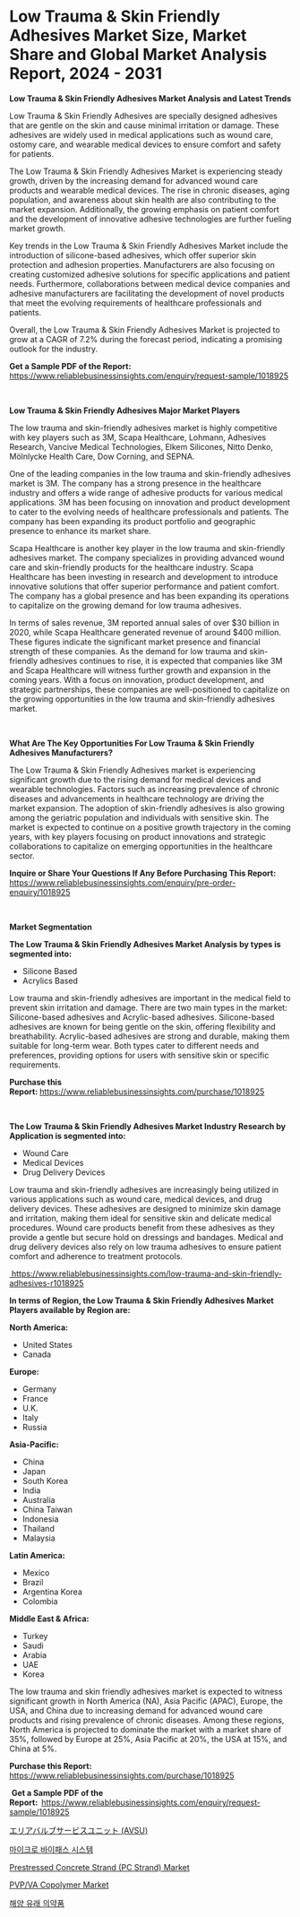 <p><h1>Low Trauma & Skin Friendly Adhesives Market Size, Market Share and Global Market Analysis Report, 2024 - 2031</h1></p><p><strong>Low Trauma & Skin Friendly Adhesives Market Analysis and Latest Trends</strong></p>
<p><p>Low Trauma & Skin Friendly Adhesives are specially designed adhesives that are gentle on the skin and cause minimal irritation or damage. These adhesives are widely used in medical applications such as wound care, ostomy care, and wearable medical devices to ensure comfort and safety for patients.</p><p>The Low Trauma & Skin Friendly Adhesives Market is experiencing steady growth, driven by the increasing demand for advanced wound care products and wearable medical devices. The rise in chronic diseases, aging population, and awareness about skin health are also contributing to the market expansion. Additionally, the growing emphasis on patient comfort and the development of innovative adhesive technologies are further fueling market growth.</p><p>Key trends in the Low Trauma & Skin Friendly Adhesives Market include the introduction of silicone-based adhesives, which offer superior skin protection and adhesion properties. Manufacturers are also focusing on creating customized adhesive solutions for specific applications and patient needs. Furthermore, collaborations between medical device companies and adhesive manufacturers are facilitating the development of novel products that meet the evolving requirements of healthcare professionals and patients.</p><p>Overall, the Low Trauma & Skin Friendly Adhesives Market is projected to grow at a CAGR of 7.2% during the forecast period, indicating a promising outlook for the industry.</p></p>
<p><strong>Get a Sample PDF of the Report:&nbsp;</strong> <a href="https://www.reliablebusinessinsights.com/enquiry/request-sample/1018925">https://www.reliablebusinessinsights.com/enquiry/request-sample/1018925</a></p>
<p>&nbsp;</p>
<p><strong>Low Trauma & Skin Friendly Adhesives Major Market Players</strong></p>
<p><p>The low trauma and skin-friendly adhesives market is highly competitive with key players such as 3M, Scapa Healthcare, Lohmann, Adhesives Research, Vancive Medical Technologies, Elkem Silicones, Nitto Denko, Mölnlycke Health Care, Dow Corning, and SEPNA.</p><p>One of the leading companies in the low trauma and skin-friendly adhesives market is 3M. The company has a strong presence in the healthcare industry and offers a wide range of adhesive products for various medical applications. 3M has been focusing on innovation and product development to cater to the evolving needs of healthcare professionals and patients. The company has been expanding its product portfolio and geographic presence to enhance its market share.</p><p>Scapa Healthcare is another key player in the low trauma and skin-friendly adhesives market. The company specializes in providing advanced wound care and skin-friendly products for the healthcare industry. Scapa Healthcare has been investing in research and development to introduce innovative solutions that offer superior performance and patient comfort. The company has a global presence and has been expanding its operations to capitalize on the growing demand for low trauma adhesives.</p><p>In terms of sales revenue, 3M reported annual sales of over $30 billion in 2020, while Scapa Healthcare generated revenue of around $400 million. These figures indicate the significant market presence and financial strength of these companies. As the demand for low trauma and skin-friendly adhesives continues to rise, it is expected that companies like 3M and Scapa Healthcare will witness further growth and expansion in the coming years. With a focus on innovation, product development, and strategic partnerships, these companies are well-positioned to capitalize on the growing opportunities in the low trauma and skin-friendly adhesives market.</p></p>
<p>&nbsp;</p>
<p><strong>What Are The Key Opportunities For Low Trauma & Skin Friendly Adhesives Manufacturers?</strong></p>
<p><p>The Low Trauma & Skin Friendly Adhesives market is experiencing significant growth due to the rising demand for medical devices and wearable technologies. Factors such as increasing prevalence of chronic diseases and advancements in healthcare technology are driving the market expansion. The adoption of skin-friendly adhesives is also growing among the geriatric population and individuals with sensitive skin. The market is expected to continue on a positive growth trajectory in the coming years, with key players focusing on product innovations and strategic collaborations to capitalize on emerging opportunities in the healthcare sector.</p></p>
<p><strong>Inquire or Share Your Questions If Any Before Purchasing This Report:</strong> <a href="https://www.reliablebusinessinsights.com/enquiry/pre-order-enquiry/1018925">https://www.reliablebusinessinsights.com/enquiry/pre-order-enquiry/1018925</a></p>
<p>&nbsp;</p>
<p><strong>Market Segmentation</strong></p>
<p><strong>The Low Trauma & Skin Friendly Adhesives Market Analysis by types is segmented into:</strong></p>
<p><ul><li>Silicone Based</li><li>Acrylics Based</li></ul></p>
<p><p>Low trauma and skin-friendly adhesives are important in the medical field to prevent skin irritation and damage. There are two main types in the market: Silicone-based adhesives and Acrylic-based adhesives. Silicone-based adhesives are known for being gentle on the skin, offering flexibility and breathability. Acrylic-based adhesives are strong and durable, making them suitable for long-term wear. Both types cater to different needs and preferences, providing options for users with sensitive skin or specific requirements.</p></p>
<p><strong>Purchase this Report:&nbsp;</strong><a href="https://www.reliablebusinessinsights.com/purchase/1018925">https://www.reliablebusinessinsights.com/purchase/1018925</a></p>
<p>&nbsp;</p>
<p><strong>The Low Trauma & Skin Friendly Adhesives Market Industry Research by Application is segmented into:</strong></p>
<p><ul><li>Wound Care</li><li>Medical Devices</li><li>Drug Delivery Devices</li></ul></p>
<p><p>Low trauma and skin-friendly adhesives are increasingly being utilized in various applications such as wound care, medical devices, and drug delivery devices. These adhesives are designed to minimize skin damage and irritation, making them ideal for sensitive skin and delicate medical procedures. Wound care products benefit from these adhesives as they provide a gentle but secure hold on dressings and bandages. Medical and drug delivery devices also rely on low trauma adhesives to ensure patient comfort and adherence to treatment protocols.</p></p>
<p><a href="https://www.reliablebusinessinsights.com/low-trauma-and-skin-friendly-adhesives-r1018925">&nbsp;https://www.reliablebusinessinsights.com/low-trauma-and-skin-friendly-adhesives-r1018925</a></p>
<p><strong>In terms of Region, the Low Trauma & Skin Friendly Adhesives Market Players available by Region are:</strong></p>
<p>
    <p> <strong> North America: </strong>
        <ul>
            <li>United States</li>
            <li>Canada</li>
        </ul>
        </p> 
    <p> <strong> Europe: </strong>
        <ul>
            <li>Germany</li>
            <li>France</li>
            <li>U.K.</li>
            <li>Italy</li>
            <li>Russia</li>
        </ul>
        </p> 
    <p> <strong> Asia-Pacific: </strong>
        <ul>
            <li>China</li>
            <li>Japan</li>
            <li>South Korea</li>
            <li>India</li>
            <li>Australia</li>
            <li>China Taiwan</li>
            <li>Indonesia</li>
            <li>Thailand</li>
            <li>Malaysia</li>
        </ul>
        </p> 
    <p> <strong> Latin America: </strong>
        <ul>
            <li>Mexico</li>
            <li>Brazil</li>
            <li>Argentina Korea</li>
            <li>Colombia</li>
        </ul>
        </p> 
    <p> <strong> Middle East & Africa: </strong>
        <ul>
            <li>Turkey</li>
            <li>Saudi</li>
            <li>Arabia</li>
            <li>UAE</li>
            <li>Korea</li>
        </ul>
    </p>
    </p>
<p><p>The low trauma and skin friendly adhesives market is expected to witness significant growth in North America (NA), Asia Pacific (APAC), Europe, the USA, and China due to increasing demand for advanced wound care products and rising prevalence of chronic diseases. Among these regions, North America is projected to dominate the market with a market share of 35%, followed by Europe at 25%, Asia Pacific at 20%, the USA at 15%, and China at 5%.</p></p>
<p><strong>Purchase this Report: </strong><a href="https://www.reliablebusinessinsights.com/purchase/1018925">https://www.reliablebusinessinsights.com/purchase/1018925</a></p>
<p>&nbsp;<strong>Get a Sample PDF of the Report:&nbsp;&nbsp;</strong><a href="https://www.reliablebusinessinsights.com/enquiry/request-sample/1018925">https://www.reliablebusinessinsights.com/enquiry/request-sample/1018925</a></p>
<p><strong></strong></p>
<p><p><a href="https://github.com/DudleyFerry/Market-Research-Report-List-1/blob/main/581041187668.md">エリアバルブサービスユニット (AVSU)</a></p><p><a href="https://github.com/JohnQuil1917/Market-Research-Report-List-1/blob/main/362611980609.md">마이크로 바이패스 시스템</a></p><p><a href="https://github.com/JuliaFadel1922/Market-Research-Report-List-1/blob/main/prestressed-concrete-strand-pc-strand-market.md">Prestressed Concrete Strand (PC Strand) Market</a></p><p><a href="https://github.com/moyahfrancoestellec51j635wcx/Market-Research-Report-List-2/blob/main/pvpva-copolymer-market.md">PVP/VA Copolymer Market</a></p><p><a href="https://medium.com/@drewbarton1911/%ED%95%B4%EC%96%91-%EC%9C%A0%EB%9E%98-%EC%A0%9C%EC%95%BD-%EC%8B%9C%EC%9E%A5-%EC%8B%9C%EC%9E%A5-cagr-%EC%8B%9C%EC%9E%A5-%ED%8A%B8%EB%A0%8C%EB%93%9C-%EB%B0%8F-%EC%84%B1%EC%9E%A5-%EC%A0%84%EB%9E%B5%EC%97%90-%EB%8C%80%ED%95%9C-%ED%86%B5%EC%B0%B0%EB%A0%A5-7622baf2f97f">해양 유래 의약품</a></p></p>